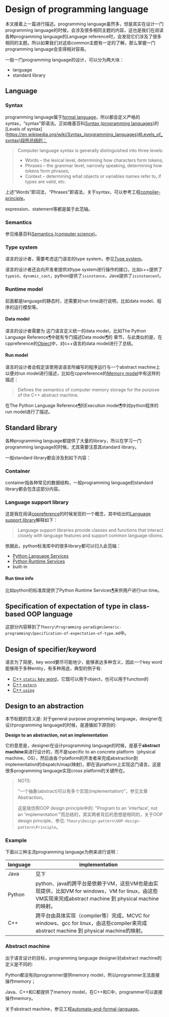 # Design of programming language

本文接着上一篇进行描述。programming language虽然多，但是其实在设计一门programming language的时候，会涉及很多相同主题的内容，这也是我们在阅读各种programming language的Language reference时，会发现它们涉及了很多相同的主题。所以如果我们对这些common主题有一定的了解，那么掌握一门programming language会变得相对容易。

一般一门programming language的设计，可以分为两大块：

- language 
- standard library

## Language 

### Syntax 

programming language属于[formal language](https://en.wikipedia.org/wiki/Formal_language)，所以都会定义严格的syntax，“syntax"即语法。正如维基百科[Syntax (programming languages)](https://en.wikipedia.org/wiki/Syntax_(programming_languages))的[Levels of syntax](https://en.wikipedia.org/wiki/Syntax_(programming_languages)#Levels_of_syntax)段所总结的：

> Computer language syntax is generally distinguished into three levels:
>
> - Words – the lexical level, determining how characters form tokens;
> - Phrases – the grammar level, narrowly speaking, determining how tokens form phrases;
> - Context – determining what objects or variables names refer to, if types are valid, etc.

上述“Words”即词法，“Phrases”即语法，关于syntax，可以参考工程[compiler-principle](https://dengking.github.io/compiler-principle/)。

expression、statement等都是属于此范轴。

### Semantics 

参见维基百科[Semantics (computer science)](https://en.wikipedia.org/wiki/Semantics_(computer_science))。



### Type system

语言的设计者，需要考虑这门语言的type system，参见[Type system](../../Type-system/Type-system.md)。

语言的设计者还会向开发者提供对type system进行操作的接口，比如c++提供了`typeid`，`dynamic_cast`，python提供了`isinstance`，Java提供了`isinstanceof`。



### Runtime model

前面都是language的静态时，还需要对run time进行说明，比如data model、程序的运行模型等。

#### Data model

语言的设计者需要为 这门语言定义统一的data model，比如The Python Language Reference[¶](https://docs.python.org/3/reference/index.html#the-python-language-reference)中就有专门描述Data model[¶](https://docs.python.org/3/reference/datamodel.html#data-model)的 章节，与此类似的是，在cppreference的[Object](https://en.cppreference.com/w/cpp/language/object)中，对c++语言的data model进行了总结。



#### Run model

语言的设计者会假定该使用该语言所编写的程序运行与一个abstract machine上以便对run model进行描述，比如在cppreference的[Memory model](https://en.cppreference.com/w/cpp/language/memory_model)中有这样的描述：

> Defines the semantics of computer memory storage for the purpose of the C++ abstract machine.



在The Python Language Reference[¶](https://docs.python.org/3/reference/index.html#the-python-language-reference)的Execution model[¶](https://docs.python.org/3/reference/executionmodel.html#execution-model)中对python程序的run model进行了描述。





## Standard library

各种programming language都提供了大量的library，所以在学习一门programming language的时候，尤其需要注意其standard library。

一般standard library都会涉及到如下内容：

### Container

container指各种常见的数据结构，一般programming language的standard library都会包含这部分内容。



### Language support library

这是我在阅读[cppreference](https://en.cppreference.com/w/cpp/)的时候发现的一个概念，其中给出的[Language support library](https://en.cppreference.com/w/cpp/utility#Language_support)解释如下：

> Language support libraries provide classes and functions that interact closely with language features and support common language idioms.

依据此，python标准库中的很多library都可以归入此范轴：

- [Python Language Services](https://docs.python.org/3/library/language.html)
- [Python Runtime Services](https://docs.python.org/3/library/python.html)
- built-in



#### Run time info

比如python的标准库提供了Python Runtime Services[¶](https://docs.python.org/3/library/python.html#python-runtime-services)来供用户进行run time。





## Specification of expectation of type in class-based OOP language

这部分内容移到了`Theory\Programming-paradigm\Generic-programming\Specification-of-expectation-of-type.md`中。



## Design of specifier/keyword

语言为了简便，key word要尽可能地少，能够表达多种含义，因此一个key word能够用于多种entity，有多种用途，典型的例子有:

- [C++ `static` key word](https://en.cppreference.com/w/cpp/keyword/static)，它既可以用于object，也可以用于function的
- [C++ `extern`](https://en.cppreference.com/w/cpp/keyword/extern)
- [C++ `using`](https://en.cppreference.com/w/cpp/keyword/using)

## Design to an abstraction

本节标题的含义是: 对于general purpose programming language，designer在设计programming language的时候，是遵循如下原则的:

**Design to an abstraction, not an implementation**

它的意思是，designer在设计programming language的时候，是基于**abstract machine**来进行设计的，而不是specific to an concrete platform（physical machine、OS），然后由各个platform的开发者来完成abstraction到implementation的dispatch/map(映射)，即在该platform上实现这门语言。这是很多programming language实现cross platform的关键所在。

> NOTE: 
>
> "一个抽象(abstract)可以有多个实现(implementation)"，参见文章Abstraction。
>
> 这是我仿照OOP design principle中的: "Program to an 'interface', not an 'implementation'"而总结的，其实两者背后的思想是相同的，关于OOP design principle，参见: `Theory\Design-pattern\OOP-design-pattern\Principle`。
>
> 

### Example

下面以三种主流programming language为例来进行说明：

| language | implementation                                               |
| -------- | ------------------------------------------------------------ |
| Java     | 见下                                                         |
| Python   | python、java的跨平台是依赖于VM，这些VM也是由实现提供，比如VM for windows，VM for linux，由这些VM实现来完成abstract machine 到 physical machine 的映射。 |
| C++      | 跨平台由具体实现（compiler等）完成，MCVC for windows、gcc for linux，由这些compiler来完成abstract machine 到 physical machine的映射。 |



### Abstract machine

出于语言设计的目标，programming language designer对abstract machine的定义是不同的: 

Python都没有向programmer提供memory model，所以programmer无法直接操作memory；

Java、C++和C都提供了memory model，在C++和C中，programmer可以直接操作memory。



关于abstract machine，参见工程[automata-and-formal-language](https://dengking.github.io/automata-and-formal-language)。

